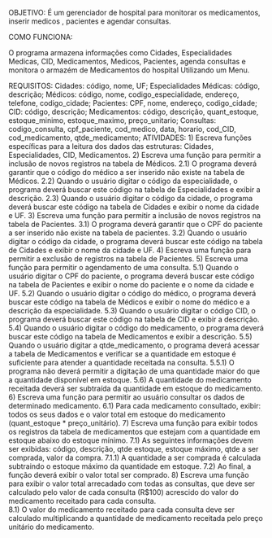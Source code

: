 OBJETIVO:
  É um gerenciador de hospital para monitorar os medicamentos, inserir medicos , pacientes e agendar consultas.
  
COMO FUNCIONA:

O programa armazena informações como Cidades, Especialidades Medicas, CID, Medicamentos, Medicos, Pacientes, agenda consultas e monitora o armazém de Medicamentos do hospital Utilizando um Menu.

REQUISITOS:
    Cidades: código, nome, UF;
    Especialidades Médicas: código, descrição;
    Médicos: código, nome, codigo_especialidade, endereço, telefone, codigo_cidade;
    Pacientes: CPF, nome, endereço, codigo_cidade;
    CID: código, descrição;
    Medicamentos: código, descrição, quant_estoque, estoque_minimo, estoque_maximo, preço_unitario;
    Consultas: codigo_consulta, cpf_paciente, cod_medico, data, horario, cod_CID, cod_medicamento, qtde_medicamento;
ATIVIDADES: 
    1) Escreva funções específicas para a leitura dos dados das estruturas: Cidades, Especialidades, CID, Medicamentos.
    2) Escreva uma função para permitir a inclusão de novos registros na tabela de Médicos.
    2.1) O programa deverá garantir que o código do médico a ser inserido não existe na tabela de Médicos.
    2.2) Quando o usuário digitar o código da especialidade, o programa deverá buscar este código na tabela de Especialidades e exibir a descrição.
    2.3) Quando o usuário digitar o código da cidade, o programa deverá buscar este código na tabela de Cidades e exibir o nome da cidade e UF.
    3) Escreva uma função para permitir a inclusão de novos registros na tabela de Pacientes.
    3.1) O programa deverá garantir que o CPF do paciente a ser inserido não existe na tabela de pacientes.
    3.2) Quando o usuário digitar o código da cidade, o programa deverá buscar este código na tabela de Cidades e exibir o nome da cidade e UF.
    4) Escreva uma função para permitir a exclusão de registros na tabela de Pacientes.
    5) Escreva uma função para permitir o agendamento de uma consulta.
    5.1) Quando o usuário digitar o CPF do paciente, o programa deverá buscar este código na tabela de Pacientes e exibir o nome do paciente e o nome da cidade e UF.
    5.2) Quando o usuário digitar o código do médico, o programa deverá buscar este código na tabela de Médicos e exibir o nome do médico e a descrição da especialidade.
    5.3) Quando o usuário digitar o código CID, o programa deverá buscar este código na tabela de CID e exibir a descrição.
    5.4) Quando o usuário digitar o código do medicamento, o programa deverá buscar este código na tabela de Medicamentos e exibir a descrição.
    5.5) Quando o usuário digitar a qtde_medicamento, o programa deverá acessar a tabela de Medicamentos e verificar se a quantidade em estoque é suficiente para atender a quantidade receitada na consulta.
    5.5.1) O programa não deverá permitir a digitação de uma quantidade maior do que a quantidade disponível em estoque.
    5.6) A quantidade do medicamento receitada deverá ser subtraída da quantidade em estoque do medicamento.
    6) Escreva uma função para permitir ao usuário consultar os dados de determinado medicamento.
    6.1) Para cada medicamento consultado, exibir: todos os seus dados e o valor total em estoque do medicamento (quant_estoque * preço_unitário).
    7) Escreva uma função para exibir todos os registros da tabela de medicamentos que estejam com a quantidade em estoque abaixo do estoque mínimo. 
    7.1) As seguintes informações devem ser exibidas: código, descrição, qtde estoque, estoque máximo, qtde a ser comprada, valor da compra.
    7.1.1) A quantidade a ser comprada é calculada subtraindo o estoque máximo da quantidade em estoque.
    7.2) Ao final, a função deverá exibir o valor total ser comprado.
    8) Escreva uma função para exibir o valor total arrecadado com todas as consultas, que deve ser calculado pelo valor de cada consulta (R$100) acrescido do valor do medicamento receitado para cada consulta.    
    8.1) O valor do medicamento receitado para cada consulta deve ser calculado multiplicando a quantidade de medicamento receitada pelo preço unitário do medicamento.
